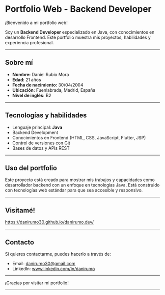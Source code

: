 # Portfolio Web - Backend Developer

¡Bienvenido a mi portfolio web!

Soy un **Backend Developer** especializado en Java, con conocimientos en desarrollo Frontend. Este portfolio muestra mis proyectos, habilidades y experiencia profesional.

---

## Sobre mí

- **Nombre:** Daniel Rubio Mora  
- **Edad:** 21 años  
- **Fecha de nacimiento:** 30/04/2004  
- **Ubicación:** Fuenlabrada, Madrid, España  
- **Nivel de inglés:** B2  

---

## Tecnologías y habilidades

- Lenguaje principal: **Java**  
- Backend Development  
- Conocimientos en Frontend (HTML, CSS, JavaScript, Flutter, JSP)  
- Control de versiones con Git  
- Bases de datos y APIs REST  

---

## Uso del portfolio

Este proyecto está creado para mostrar mis trabajos y capacidades como desarrollador backend con un enfoque en tecnologías Java. Está construido con tecnologías web estándar para que sea accesible y responsivo.

---

## Visitamé!

https://danirumo30.github.io/danirumo.dev/

---

## Contacto

Si quieres contactarme, puedes hacerlo a través de:

- Email: danirumo30@gmail.com
- LinkedIn: www.linkedin.com/in/danirumo

---

¡Gracias por visitar mi portfolio!

---
